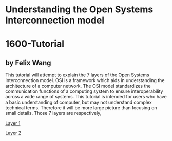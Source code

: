 # Understanding the Open Systems Interconnection model
# 1600-Tutorial
## by Felix Wang

This tutorial will attempt to explain the 7 layers of the Open Systems Interconnection model. OSI is a framework which aids in understanding the architecture of a computer network. The OSI model standardizes the communication functions of a computing system to ensure interoperability across a wide range of systems. This tutorial is intended for users who have a basic understanding of computer, but may not understand complex technical terms. Therefore it will be more large picture than focusing on small details.  Those 7 layers are respectively, 

[Layer 1](Layer1.md)

[Layer 2](Layer2.md)
